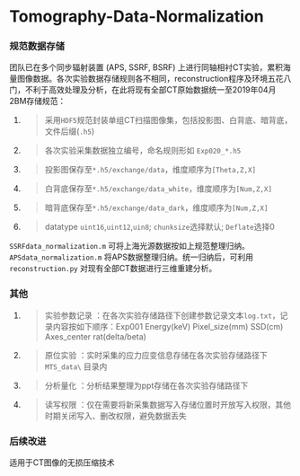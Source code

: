 # Tomography-Data-Normalization

### 规范数据存储

团队已在多个同步辐射装置 (APS, SSRF, BSRF) 上进行同轴相衬CT实验，累积海量图像数据。各次实验数据存储规则各不相同，reconstruction程序及环境五花八门，不利于高效处理及分析，在此将现有全部CT原始数据统一至2019年04月2BM存储规范：

1. > 采用`HDF5`规范封装单组CT扫描图像集，包括投影图、白背底、暗背底，文件后缀(`.h5`)

2. > 各次实验采集数据独立编号，命名规则形如 `Exp020_*.h5`

3. > 投影图保存至`*.h5/exchange/data`，维度顺序为`[Theta,Z,X]`

4. > 白背底保存至`*.h5/exchange/data_white`，维度顺序为`[Num,Z,X]`

5. > 暗背底保存至`*.h5/exchange/data_dark`，维度顺序为`[Num,Z,X]`

6. > datatype `uint16`,`uint12`,`uin8`; `chunksize`选择默认; `Deflate`选择0

`SSRFdata_normalization.m` 可将上海光源数据按如上规范整理归纳。 `APSdata_normalization.m` 将APS数据整理归纳。统一归纳后，可利用`reconstruction.py` 对现有全部CT数据进行三维重建分析。

### 其他

1. > 实验参数记录 ：在各次实验存储路径下创建参数记录文本`log.txt`，记录内容按如下顺序：Exp001 Energy(keV) Pixel_size(mm) SSD(cm) Axes_center rat(delta/beta)

2. > 原位实验 ：实时采集的应力应变信息存储在各次实验存储路径下 `MTS_data\` 目录内

3. > 分析量化 ：分析结果整理为ppt存储在各次实验存储路径下

4. > 读写权限 ：仅在需要将新采集数据写入存储位置时开放写入权限，其他时期关闭写入、删改权限，避免数据丢失

### 后续改进

适用于CT图像的无损压缩技术
